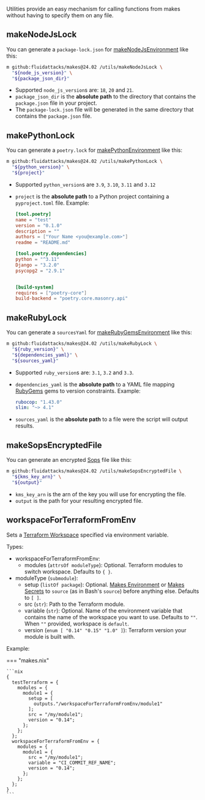 Utilities provide an easy mechanism
for calling functions from makes
without having to specify them on any file.

## makeNodeJsLock

You can generate a `package-lock.json` for
[makeNodeJsEnvironment](/api/extensions/node.js/#makenodejsenvironment)
like this:

```bash
m github:fluidattacks/makes@24.02 /utils/makeNodeJsLock \
  "${node_js_version}" \
  "${package_json_dir}"
```

- Supported `node_js_version`s are: `18`, `20` and `21`.
- `package_json_dir` is the **absolute path** to the directory that contains
    the `package.json` file in your project.
- The `package-lock.json` file will be generated in the same directory that
    contains the `package.json` file.

## makePythonLock

You can generate a `poetry.lock` for
[makePythonEnvironment](/api/extensions/python/#makepythonenvironment)
like this:

```bash
m github:fluidattacks/makes@24.02 /utils/makePythonLock \
  "${python_version}" \
  "${project}"
```

- Supported `python_version`s are `3.9`, `3.10`, `3.11` and `3.12`
- `project` is the **absolute path** to a Python project
    containing a `pyproject.toml` file.
    Example:

    ```toml
    [tool.poetry]
    name = "test"
    version = "0.1.0"
    description = ""
    authors = ["Your Name <you@example.com>"]
    readme = "README.md"

    [tool.poetry.dependencies]
    python = "^3.11"
    Django = "3.2.0"
    psycopg2 = "2.9.1"


    [build-system]
    requires = ["poetry-core"]
    build-backend = "poetry.core.masonry.api"
    ```

## makeRubyLock

You can generate a `sourcesYaml` for
[makeRubyGemsEnvironment](/api/extensions/ruby/#makerubygemsenvironment)
like this:

```bash
m github:fluidattacks/makes@24.02 /utils/makeRubyLock \
  "${ruby_version}" \
  "${dependencies_yaml}" \
  "${sources_yaml}"
```

- Supported `ruby_version`s are: `3.1`, `3.2` and `3.3`.
- `dependencies_yaml` is the **absolute path** to a YAML file
    mapping [RubyGems](https://rubygems.org/) gems to version constraints.
    Example:

    ```yaml
    rubocop: "1.43.0"
    slim: "~> 4.1"
    ```

- `sources_yaml` is the **absolute path**
    to a file were the script will output results.

## makeSopsEncryptedFile

You can generate an encrypted [Sops](https://github.com/mozilla/sops) file like this:

```bash
m github:fluidattacks/makes@24.02 /utils/makeSopsEncryptedFile \
  "${kms_key_arn}" \
  "${output}"
```

- `kms_key_arn` is the arn of the key you will use for encrypting the file.
- `output` is the path for your resulting encrypted file.

## workspaceForTerraformFromEnv

Sets a [Terraform Workspace](https://developer.hashicorp.com/terraform/language/state/workspaces)
specified via environment variable.

Types:

- workspaceForTerraformFromEnv:
    - modules (`attrsOf moduleType`): Optional.
        Terraform modules to switch workspace.
        Defaults to `{ }`.
- moduleType (`submodule`):
    - setup (`listOf package`): Optional.
        [Makes Environment](./environment.md)
        or [Makes Secrets](./secrets.md)
        to `source` (as in Bash's `source`)
        before anything else.
        Defaults to `[ ]`.
    - src (`str`):
        Path to the Terraform module.
    - variable (`str`): Optional.
        Name of the environment variable that contains
        the name of the workspace you want to use.
        Defaults to `""`.
        When `""` provided, workspace is `default`.
    - version (`enum [ "0.14" "0.15" "1.0" ]`):
        Terraform version your module is built with.

Example:

=== "makes.nix"

    ```nix
    {
      testTerraform = {
        modules = {
          module1 = {
            setup = [
              outputs."/workspaceForTerraformFromEnv/module1"
            ];
            src = "/my/module1";
            version = "0.14";
          };
        };
      };
      workspaceForTerraformFromEnv = {
        modules = {
          module1 = {
            src = "/my/module1";
            variable = "CI_COMMIT_REF_NAME";
            version = "0.14";
          };
        };
      };
    }
    ```
